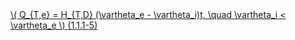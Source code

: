 <a href="/eco2_guide_center/1.%20ECO2%20Logic%20Guide/Hee1_Equation_List.html" class="equation-link" target="_blank" rel="noopener noreferrer">
  \( Q_{T,e} = H_{T,D} (\vartheta_e - \vartheta_i)t, \quad \vartheta_i < \vartheta_e \) <span class="eq-number">(1.1.1-5)</span>
</a>
